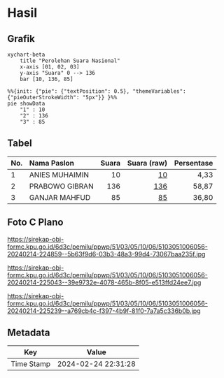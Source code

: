# Hasil

## Grafik

```mermaid
xychart-beta
    title "Perolehan Suara Nasional"
    x-axis [01, 02, 03]
    y-axis "Suara" 0 --> 136
    bar [10, 136, 85]
```

```mermaid
%%{init: {"pie": {"textPosition": 0.5}, "themeVariables": {"pieOuterStrokeWidth": "5px"}} }%%
pie showData
    "1" : 10
    "2" : 136
    "3" : 85
```

## Tabel

| No. | Nama Paslon    | Suara | Suara (raw) | Persentase |
|:--- |:-------------- | -----:| -----------:| ----------:|
| 1   | ANIES MUHAIMIN | 10    | [10][p-1]   | 4,33       |
| 2   | PRABOWO GIBRAN | 136   | [136][p-2]  | 58,87      |
| 3   | GANJAR MAHFUD  | 85    | [85][p-3]   | 36,80      |


[p-1]: https://github.com/gigit-pemilu/pemilu-2024/blob/main/pilpres/hitung-suara/sub/51-bali/sub/03-badung/sub/05-kuta-selatan/sub/1006-jimbaran/sub/056-tps/sub/paslon-1.txt
[p-2]: https://github.com/gigit-pemilu/pemilu-2024/blob/main/pilpres/hitung-suara/sub/51-bali/sub/03-badung/sub/05-kuta-selatan/sub/1006-jimbaran/sub/056-tps/sub/paslon-2.txt
[p-3]: https://github.com/gigit-pemilu/pemilu-2024/blob/main/pilpres/hitung-suara/sub/51-bali/sub/03-badung/sub/05-kuta-selatan/sub/1006-jimbaran/sub/056-tps/sub/paslon-3.txt

## Foto C Plano

https://sirekap-obj-formc.kpu.go.id/6d3c/pemilu/ppwp/51/03/05/10/06/5103051006056-20240214-224859--5b63f9d6-03b3-48a3-99d4-73067baa235f.jpg

https://sirekap-obj-formc.kpu.go.id/6d3c/pemilu/ppwp/51/03/05/10/06/5103051006056-20240214-225043--39e9732e-4078-465b-8f05-e513ffd24ee7.jpg

https://sirekap-obj-formc.kpu.go.id/6d3c/pemilu/ppwp/51/03/05/10/06/5103051006056-20240214-225239--a769cb4c-f397-4b9f-81f0-7a7a5c336b0b.jpg


## Metadata

| Key        | Value               |
| ---------- | ------------------- |
| Time Stamp | 2024-02-24 22:31:28 |



